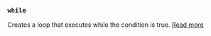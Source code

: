 ### `while`

Creates a loop that executes while the condition is true. [Read more](static_docs/descriptions/while.md)
